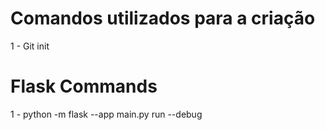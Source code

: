# Comandos utilizados para a criação
1 - Git init
# Flask Commands
1 - python -m flask --app main.py run --debug